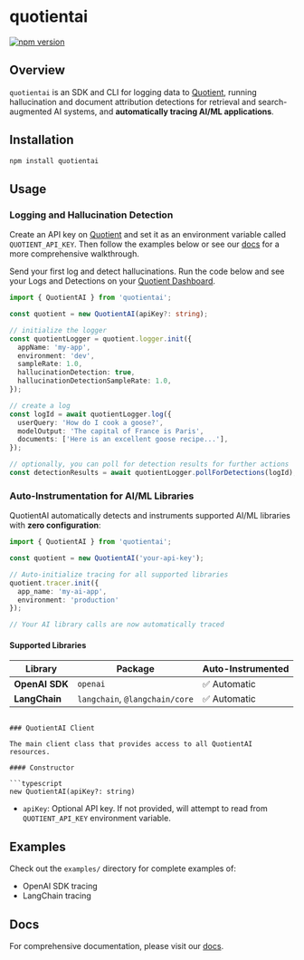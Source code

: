 # quotientai

[![npm version](https://img.shields.io/npm/v/quotientai)](https://www.npmjs.com/package/quotientai)

## Overview

`quotientai` is an SDK and CLI for logging data to [Quotient](https://quotientai.co), running hallucination and document attribution detections for retrieval and search-augmented AI systems, and **automatically tracing AI/ML applications**.

## Installation

```bash
npm install quotientai
```

## Usage

### Logging and Hallucination Detection

Create an API key on [Quotient](https://app.quotientai.co) and set it as an environment variable called `QUOTIENT_API_KEY`. Then follow the examples below or see our [docs](https://docs.quotientai.co) for a more comprehensive walkthrough.

Send your first log and detect hallucinations. Run the code below and see your Logs and Detections on your [Quotient Dashboard](https://app.quotientai.co/dashboard).

```typescript
import { QuotientAI } from 'quotientai';

const quotient = new QuotientAI(apiKey?: string);

// initialize the logger
const quotientLogger = quotient.logger.init({
  appName: 'my-app',
  environment: 'dev',
  sampleRate: 1.0,
  hallucinationDetection: true,
  hallucinationDetectionSampleRate: 1.0,
});

// create a log
const logId = await quotientLogger.log({
  userQuery: 'How do I cook a goose?',
  modelOutput: 'The capital of France is Paris',
  documents: ['Here is an excellent goose recipe...'],
});

// optionally, you can poll for detection results for further actions
const detectionResults = await quotientLogger.pollForDetections(logId);
```

### Auto-Instrumentation for AI/ML Libraries

QuotientAI automatically detects and instruments supported AI/ML libraries with **zero configuration**:

```typescript
import { QuotientAI } from 'quotientai';

const quotient = new QuotientAI('your-api-key');

// Auto-initialize tracing for all supported libraries
quotient.tracer.init({
  app_name: 'my-ai-app',
  environment: 'production'
});

// Your AI library calls are now automatically traced
```

#### Supported Libraries

| Library | Package | Auto-Instrumented |
|---------|---------|-------------------|
| **OpenAI SDK** | `openai` | ✅ Automatic |
| **LangChain** | `langchain`, `@langchain/core` | ✅ Automatic |
```

### QuotientAI Client

The main client class that provides access to all QuotientAI resources.

#### Constructor

```typescript
new QuotientAI(apiKey?: string)
```

- `apiKey`: Optional API key. If not provided, will attempt to read from `QUOTIENT_API_KEY` environment variable.

## Examples

Check out the `examples/` directory for complete examples of:
- OpenAI SDK tracing
- LangChain tracing

## Docs

For comprehensive documentation, please visit our [docs](https://docs.quotientai.co).
